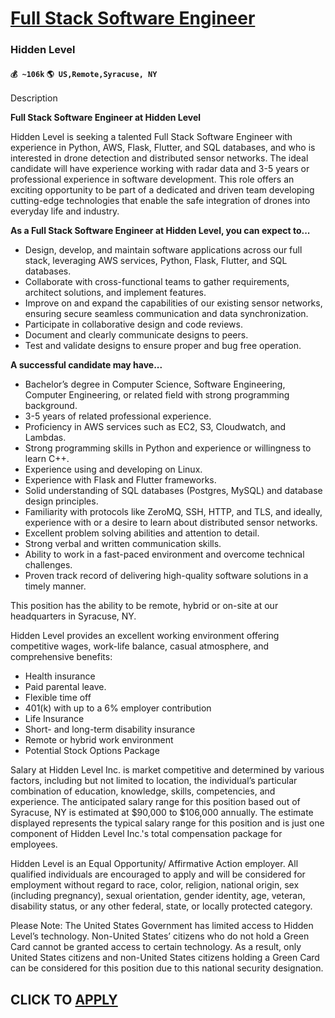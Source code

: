 # [Full Stack Software Engineer](https://www.remotewlb.com/apply/full-stack-software-engineer-76999)  
### Hidden Level  
#### `💰 ~106k` `🌎 US,Remote,Syracuse, NY`  

Description

**Full Stack Software Engineer at Hidden Level**  

Hidden Level is seeking a talented Full Stack Software Engineer with experience in Python, AWS, Flask, Flutter, and SQL databases, and who is interested in drone detection and distributed sensor networks. The ideal candidate will have experience working with radar data and 3-5 years or professional experience in software development. This role offers an exciting opportunity to be part of a dedicated and driven team developing cutting-edge technologies that enable the safe integration of drones into everyday life and industry.

  

**As a Full Stack Software Engineer at Hidden Level, you can expect to...**

  * Design, develop, and maintain software applications across our full stack, leveraging AWS services, Python, Flask, Flutter, and SQL databases.
  * Collaborate with cross-functional teams to gather requirements, architect solutions, and implement features.
  * Improve on and expand the capabilities of our existing sensor networks, ensuring secure seamless communication and data synchronization.
  * Participate in collaborative design and code reviews.
  * Document and clearly communicate designs to peers.
  * Test and validate designs to ensure proper and bug free operation.

  
**A successful candidate may have...**

  * Bachelor’s degree in Computer Science, Software Engineering, Computer Engineering, or related field with strong programming background.
  * 3-5 years of related professional experience.
  * Proficiency in AWS services such as EC2, S3, Cloudwatch, and Lambdas.
  * Strong programming skills in Python and experience or willingness to learn C++.
  * Experience using and developing on Linux.
  * Experience with Flask and Flutter frameworks.
  * Solid understanding of SQL databases (Postgres, MySQL) and database design principles.
  * Familiarity with protocols like ZeroMQ, SSH, HTTP, and TLS, and ideally, experience with or a desire to learn about distributed sensor networks. 
  * Excellent problem solving abilities and attention to detail.
  * Strong verbal and written communication skills.
  * Ability to work in a fast-paced environment and overcome technical challenges.
  * Proven track record of delivering high-quality software solutions in a timely manner.

  
This position has the ability to be remote, hybrid or on-site at our headquarters in Syracuse, NY.

Hidden Level provides an excellent working environment offering competitive wages, work-life balance, casual atmosphere, and comprehensive benefits:

  * Health insurance 
  * Paid parental leave.
  * Flexible time off
  * 401(k) with up to a 6% employer contribution
  * Life Insurance 
  * Short- and long-term disability insurance 
  * Remote or hybrid work environment 
  * Potential Stock Options Package

Salary at Hidden Level Inc. is market competitive and determined by various factors, including but not limited to location, the individual’s particular combination of education, knowledge, skills, competencies, and experience. The anticipated salary range for this position based out of Syracuse, NY is estimated at $90,000 to $106,000 annually. The estimate displayed represents the typical salary range for this position and is just one component of Hidden Level Inc.'s total compensation package for employees.

Hidden Level is an Equal Opportunity/ Affirmative Action employer. All qualified individuals are encouraged to apply and will be considered for employment without regard to race, color, religion, national origin, sex (including pregnancy), sexual orientation, gender identity, age, veteran, disability status, or any other federal, state, or locally protected category.

Please Note: The United States Government has limited access to Hidden Level’s technology. Non-United States’ citizens who do not hold a Green Card cannot be granted access to certain technology. As a result, only United States citizens and non-United States citizens holding a Green Card can be considered for this position due to this national security designation.

  
## CLICK TO [APPLY](https://www.remotewlb.com/apply/full-stack-software-engineer-76999)

